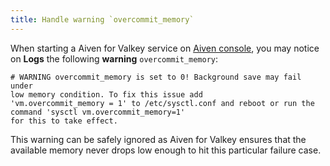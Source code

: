 ```yaml
---
title: Handle warning `overcommit_memory`
---
```


When starting a Aiven for Valkey service on [Aiven
console](https://console.aiven.io/), you may notice on **Logs** the
following **warning** `overcommit_memory`:

```plaintext
# WARNING overcommit_memory is set to 0! Background save may fail under
low memory condition. To fix this issue add
'vm.overcommit_memory = 1' to /etc/sysctl.conf and reboot or run the command 'sysctl vm.overcommit_memory=1'
for this to take effect.
```

This warning can be safely ignored as Aiven for Valkey ensures that
the available memory never drops low enough to hit this particular
failure case.
